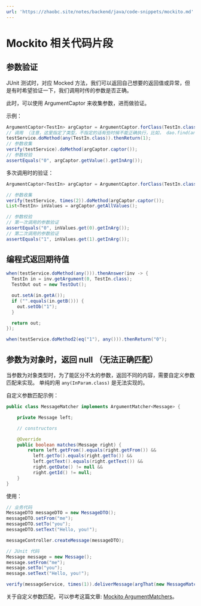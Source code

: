 ```yaml
---
url: 'https://zhaobc.site/notes/backend/java/code-snippets/mockito.md'
---
```

# Mockito 相关代码片段

## 参数验证

JUnit 测试时，对应 Mocked 方法，我们可以返回自己想要的返回值或异常，但是有时希望验证一下，我们调用时传的参数是否正确。

此时，可以使用 ArgumentCaptor 来收集参数，进而做验证。

示例：

```java
ArgumentCaptor<TestIn> argCaptor = ArgumentCaptor.forClass(TestIn.class);
// 调用 （注意，这里指定了类型，不指定的话有些时候不能正确执行，比如， dao.find(any()) 就不知实际该匹配哪个，可能返回 null）
testService.doMethod(any(TestIn.class)).thenReturn(1);
// 参数收集
verify(testService).doMethod(argCaptor.captor());
// 参数校验
assertEquals("0", argCaptor.getValue().getInArg());
```

多次调用时的验证：

```java
ArgumentCaptor<TestIn> argCaptor = ArgumentCaptor.forClass(TestIn.class);

// 参数收集
verify(testService, times(2)).doMethod(argCaptor.captor());
List<TestIn> inValues = argCaptor.getAllValues();

// 参数校验
// 第一次调用的参数验证
assertEquals("0", inValues.get(0).getInArg());
// 第二次调用的参数验证
assertEquals("1", inValues.get(1).getInArg());
```

## 编程式返回期待值

```java
when(testService.doMethod(any())).thenAnswer(inv -> {
  TestIn in = inv.getArgument(0, TestIn.class);
  TestOut out = new TestOut();

  out.setA(in.getA());
  if ("".equals(in.getB())) {
    out.setOb("1");
  }

  return out;
});

when(testService.doMethod2(eq("1"), any())).thenReturn("0");
```

## 参数为对象时，返回 null （无法正确匹配）

当参数为对象类型时，为了能区分不太的参数，返回不同的内容，需要自定义参数匹配来实现。
单纯的用 `any(InParam.class)` 是无法实现的。

自定义参数匹配示例：

```java
public class MessageMatcher implements ArgumentMatcher<Message> {

    private Message left;

    // constructors

    @Override
    public boolean matches(Message right) {
        return left.getFrom().equals(right.getFrom()) &&
          left.getTo().equals(right.getTo()) &&
          left.getText().equals(right.getText()) &&
          right.getDate() != null &&
          right.getId() != null;
    }
}
```

使用：

```java
// 业务代码
MessageDTO messageDTO = new MessageDTO();
messageDTO.setFrom("me");
messageDTO.setTo("you");
messageDTO.setText("Hello, you!");

messageController.createMessage(messageDTO);

// JUnit 代码
Message message = new Message();
message.setFrom("me");
message.setTo("you");
message.setText("Hello, you!");

verify(messageService, times(1)).deliverMessage(argThat(new MessageMatcher(message)));
```

关于自定义参数匹配，可以参考这篇文章: [Mockito ArgumentMatchers](https://www.baeldung.com/mockito-argument-matchers)。
